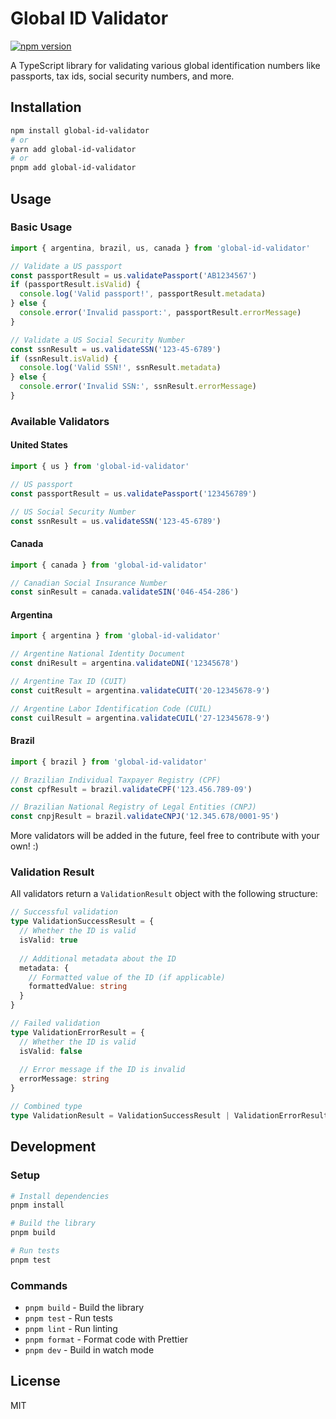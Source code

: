 # Global ID Validator

[![npm version](https://img.shields.io/npm/v/global-id-validator.svg)](https://www.npmjs.com/package/global-id-validator)

A TypeScript library for validating various global identification numbers like passports, tax ids, social security numbers, and more.

## Installation

```bash
npm install global-id-validator
# or
yarn add global-id-validator
# or
pnpm add global-id-validator
```

## Usage

### Basic Usage

```typescript
import { argentina, brazil, us, canada } from 'global-id-validator'

// Validate a US passport
const passportResult = us.validatePassport('AB1234567')
if (passportResult.isValid) {
  console.log('Valid passport!', passportResult.metadata)
} else {
  console.error('Invalid passport:', passportResult.errorMessage)
}

// Validate a US Social Security Number
const ssnResult = us.validateSSN('123-45-6789')
if (ssnResult.isValid) {
  console.log('Valid SSN!', ssnResult.metadata)
} else {
  console.error('Invalid SSN:', ssnResult.errorMessage)
}
```

### Available Validators

#### United States

```typescript
import { us } from 'global-id-validator'

// US passport
const passportResult = us.validatePassport('123456789')

// US Social Security Number
const ssnResult = us.validateSSN('123-45-6789')
```

#### Canada

```typescript
import { canada } from 'global-id-validator'

// Canadian Social Insurance Number
const sinResult = canada.validateSIN('046-454-286')
```

#### Argentina

```typescript
import { argentina } from 'global-id-validator'

// Argentine National Identity Document
const dniResult = argentina.validateDNI('12345678')

// Argentine Tax ID (CUIT)
const cuitResult = argentina.validateCUIT('20-12345678-9')

// Argentine Labor Identification Code (CUIL)
const cuilResult = argentina.validateCUIL('27-12345678-9')
```

#### Brazil

```typescript
import { brazil } from 'global-id-validator'

// Brazilian Individual Taxpayer Registry (CPF)
const cpfResult = brazil.validateCPF('123.456.789-09')

// Brazilian National Registry of Legal Entities (CNPJ)
const cnpjResult = brazil.validateCNPJ('12.345.678/0001-95')
```

More validators will be added in the future, feel free to contribute with your own! :)

### Validation Result

All validators return a `ValidationResult` object with the following structure:

```typescript
// Successful validation
type ValidationSuccessResult = {
  // Whether the ID is valid
  isValid: true
  
  // Additional metadata about the ID
  metadata: {
    // Formatted value of the ID (if applicable)
    formattedValue: string
  }
}

// Failed validation
type ValidationErrorResult = {
  // Whether the ID is valid
  isValid: false
  
  // Error message if the ID is invalid
  errorMessage: string
}

// Combined type
type ValidationResult = ValidationSuccessResult | ValidationErrorResult
```

## Development

### Setup

```bash
# Install dependencies
pnpm install

# Build the library
pnpm build

# Run tests
pnpm test
```

### Commands

- `pnpm build` - Build the library
- `pnpm test` - Run tests
- `pnpm lint` - Run linting
- `pnpm format` - Format code with Prettier
- `pnpm dev` - Build in watch mode

## License

MIT 